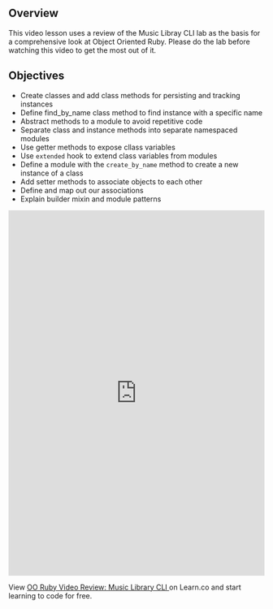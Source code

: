 ## Overview

This video lesson uses a review of the Music Libray CLI lab as the basis for a comprehensive look at Object Oriented Ruby. Please do the lab before watching this video to get the most out of it. 

## Objectives

- Create classes and add class methods for persisting and tracking instances
- Define find_by_name class method to find instance with a specific name
- Abstract methods to a module to avoid repetitive code
- Separate class and instance methods into separate namespaced modules
- Use getter methods to expose cllass variables
- Use `extended` hook to extend class variables from modules
- Define a module with the `create_by_name` method to create a new instance of a class
- Add setter methods to associate objects to each other
- Define and map out our associations
- Explain builder mixin and module patterns

<iframe width="100%" height="720" src="https://www.youtube.com/embed/iClea2crypU?rel=0&amp;showinfo=0" frameborder="0" allowfullscreen></iframe>

<p class='util--hide'>View <a href='https://learn.co/lessons/oo-ruby-video-review-music-library-cli'>OO Ruby Video Review: Music Library CLI </a> on Learn.co and start learning to code for free.</p>
